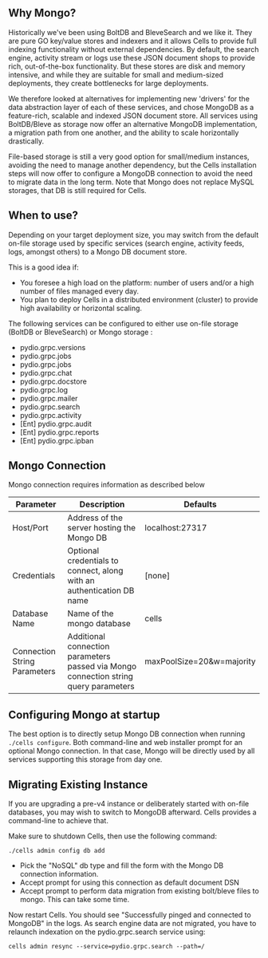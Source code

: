 ## Why Mongo?

Historically we've been using BoltDB and BleveSearch and we like it. They are pure GO key/value stores and indexers and it allows Cells to provide full indexing functionality without external dependencies. By default, the search engine, activity stream or logs use these JSON document shops to provide rich, out-of-the-box functionality. But these stores are disk and memory intensive, and while they are suitable for small and medium-sized deployments, they create bottlenecks for large deployments.

We therefore looked at alternatives for implementing new 'drivers' for the data abstraction layer of each of these services, and chose MongoDB as a feature-rich, scalable and indexed JSON document store. All services using BoltDB/Bleve as storage now offer an alternative MongoDB implementation, a migration path from one another, and the ability to scale horizontally drastically.

File-based storage is still a very good option for small/medium instances, avoiding the need to manage another dependency, but the Cells installation steps will now offer to configure a MongoDB connection to avoid the need to migrate data in the long term. Note that Mongo does not replace MySQL storages, that DB is still required for Cells.

## When to use?

Depending on your target deployment size, you may switch from the default on-file storage used by specific services (search engine, activity feeds, logs, amongst others) to a Mongo DB document store.

This is a good idea if:

- You foresee a high load on the platform:  number of users and/or a high number of files managed every day.
- You plan to deploy Cells in a distributed environment (cluster) to provide high availability or horizontal scaling.

The following services can be configured to either use on-file storage (BoltDB or BleveSearch) or Mongo storage : 

- pydio.grpc.versions
- pydio.grpc.jobs
- pydio.grpc.jobs
- pydio.grpc.chat
- pydio.grpc.docstore
- pydio.grpc.log
- pydio.grpc.mailer
- pydio.grpc.search
- pydio.grpc.activity
- [Ent] pydio.grpc.audit
- [Ent] pydio.grpc.reports
- [Ent] pydio.grpc.ipban


## Mongo Connection

Mongo connection requires information as described below 

| Parameter                    | Description                                                                          | Defaults                  |
|------------------------------|--------------------------------------------------------------------------------------|---------------------------|
| Host/Port                    | Address of the server hosting the Mongo DB                                           | localhost:27317           |
| Credentials                  | Optional credentials to connect, along with an authentication DB name                | [none]                    |
| Database Name                | Name of the mongo database                                                           | cells                     |
| Connection String Parameters | Additional connection parameters passed via Mongo connection string query parameters | maxPoolSize=20&w=majority |


## Configuring Mongo at startup

The best option is to directly setup Mongo DB connection when running `./cells configure`. Both command-line and web installer prompt for an optional Mongo connection. In that case, Mongo will be directly used by all services supporting this storage from day one.

## Migrating Existing Instance 

If you are upgrading a pre-v4 instance or deliberately started with on-file databases, you may wish to switch to MongoDB afterward. Cells provides a command-line to achieve that. 

Make sure to shutdown Cells, then use the following command: 
```
./cells admin config db add
```

- Pick the "NoSQL" db type and fill the form with the Mongo DB connection information.
- Accept prompt for using this connection as default document DSN
- Accept prompt to perform data migration from existing bolt/bleve files to mongo. This can take some time.

Now restart Cells. You should see "Successfully pinged and connected to MongoDB" in the logs. As search engine data are not migrated, you have to relaunch indexation on the pydio.grpc.search service using: 

```
cells admin resync --service=pydio.grpc.search --path=/
```
